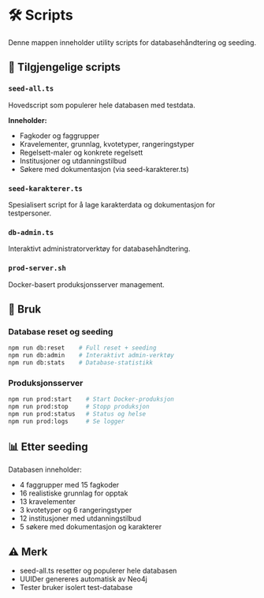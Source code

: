 # 🛠️ Scripts

Denne mappen inneholder utility scripts for databasehåndtering og seeding.

## 📁 Tilgjengelige scripts

### `seed-all.ts`

Hovedscript som populerer hele databasen med testdata.

**Inneholder:**

- Fagkoder og faggrupper
- Kravelementer, grunnlag, kvotetyper, rangeringstyper
- Regelsett-maler og konkrete regelsett
- Institusjoner og utdanningstilbud
- Søkere med dokumentasjon (via seed-karakterer.ts)

### `seed-karakterer.ts`

Spesialisert script for å lage karakterdata og dokumentasjon for testpersoner.

### `db-admin.ts`

Interaktivt administratorverktøy for databasehåndtering.

### `prod-server.sh`

Docker-basert produksjonsserver management.

## 🚀 Bruk

### Database reset og seeding

```bash
npm run db:reset    # Full reset + seeding
npm run db:admin    # Interaktivt admin-verktøy
npm run db:stats    # Database-statistikk
```

### Produksjonsserver

```bash
npm run prod:start    # Start Docker-produksjon
npm run prod:stop     # Stopp produksjon
npm run prod:status   # Status og helse
npm run prod:logs     # Se logger
```

## 📊 Etter seeding

Databasen inneholder:

- 4 faggrupper med 15 fagkoder
- 16 realistiske grunnlag for opptak
- 13 kravelementer
- 3 kvotetyper og 6 rangeringstyper
- 12 institusjoner med utdanningstilbud
- 5 søkere med dokumentasjon og karakterer

## ⚠️ Merk

- seed-all.ts resetter og populerer hele databasen
- UUIDer genereres automatisk av Neo4j
- Tester bruker isolert test-database
